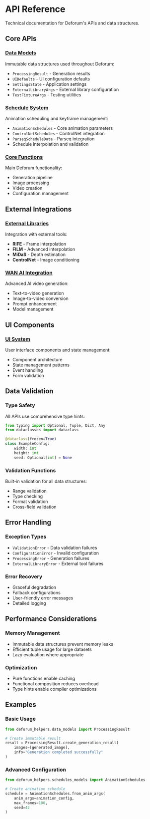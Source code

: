 # API Reference

Technical documentation for Deforum's APIs and data structures.

## Core APIs

### [Data Models](data-models.md)
Immutable data structures used throughout Deforum:
- `ProcessingResult` - Generation results
- `UIDefaults` - UI configuration defaults
- `SettingsState` - Application settings
- `ExternalLibraryArgs` - External library configuration
- `TestFixtureArgs` - Testing utilities

### [Schedule System](schedules.md)
Animation scheduling and keyframe management:
- `AnimationSchedules` - Core animation parameters
- `ControlNetSchedules` - ControlNet integration
- `ParseqScheduleData` - Parseq integration
- Schedule interpolation and validation

### [Core Functions](core.md)
Main Deforum functionality:
- Generation pipeline
- Image processing
- Video creation
- Configuration management

## External Integrations

### [External Libraries](external-libs.md)
Integration with external tools:
- **RIFE** - Frame interpolation
- **FILM** - Advanced interpolation
- **MiDaS** - Depth estimation
- **ControlNet** - Image conditioning

### [WAN AI Integration](../wan/technical.md)
Advanced AI video generation:
- Text-to-video generation
- Image-to-video conversion
- Prompt enhancement
- Model management

## UI Components

### [UI System](ui-components.md)
User interface components and state management:
- Component architecture
- State management patterns
- Event handling
- Form validation

## Data Validation

### Type Safety
All APIs use comprehensive type hints:
```python
from typing import Optional, Tuple, Dict, Any
from dataclasses import dataclass

@dataclass(frozen=True)
class ExampleConfig:
    width: int
    height: int
    seed: Optional[int] = None
```

### Validation Functions
Built-in validation for all data structures:
- Range validation
- Type checking
- Format validation
- Cross-field validation

## Error Handling

### Exception Types
- `ValidationError` - Data validation failures
- `ConfigurationError` - Invalid configuration
- `ProcessingError` - Generation failures
- `ExternalLibraryError` - External tool failures

### Error Recovery
- Graceful degradation
- Fallback configurations
- User-friendly error messages
- Detailed logging

## Performance Considerations

### Memory Management
- Immutable data structures prevent memory leaks
- Efficient tuple usage for large datasets
- Lazy evaluation where appropriate

### Optimization
- Pure functions enable caching
- Functional composition reduces overhead
- Type hints enable compiler optimizations

## Examples

### Basic Usage
```python
from deforum_helpers.data_models import ProcessingResult

# Create immutable result
result = ProcessingResult.create_generation_result(
    images=[generated_image],
    info="Generation completed successfully"
)
```

### Advanced Configuration
```python
from deforum_helpers.schedules_models import AnimationSchedules

# Create animation schedule
schedule = AnimationSchedules.from_anim_args(
    anim_args=animation_config,
    max_frames=100,
    seed=42
)
``` 